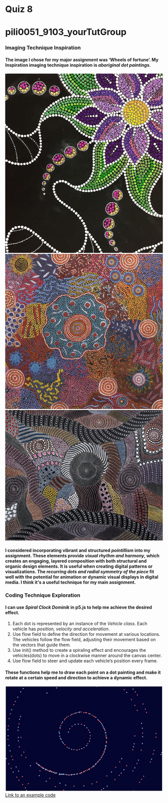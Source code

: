 # Quiz 8
# pili0051_9103_yourTutGroup

### Imaging Technique Inspiration

#### The image I chose for my major assignment was ‘Wheels of fortune’. My Inspiration imaging technique inspiration is *aboriginal dot paintings*.

![An image of dot painting](readmeImages/bae5f697b48edcb257dc961cf866f024.jpg)
![An image of dot painting](readmeImages/MICHELLEPOSSUMNUNGUARRAYI.jpg)
![An image of dot painting](readmeImages/MYCOUNTRY5.jpg)

#### I considered incorporating vibrant and structured *pointillism* into my assignment. These elements provide *visual rhythm and harmony*, which creates an engaging, layered composition with both structural and organic design elements. It is useful when creating digital patterns or visualizations. The *recurring dots and radial symmetry of the piece* fit well with the potential for animation or dynamic visual displays in digital media. I think it's a useful technique for my main assignment.

### Coding Technique Exploration

#### I can use *Spiral Clock Dominik* in p5.js to help me achieve the desired effect. 

1. Each dot is represented by an instance of the *Vehicle class*. Each vehicle has *position, velocity and acceleration*. 
2. Use flow field to define the direction for movement at various locations. The vehicles follow the flow field, adjusting their movement based on the vectors that guide them.
3. Use init() method to create a spiraling effect and encourages the vehicles(dots) to move in a clockwise manner around the canvas center.
4. Use flow field to steer and update each vehicle’s position every frame. 

#### These functions help me to draw each point on a dot painting and make it rotate at a certain speed and direction to achieve a dynamic effect.

![An image of coding](readmeImages/SpiralClockDominik.png)
[Link to an example code](https://openprocessing.org/sketch/2225865/#code)